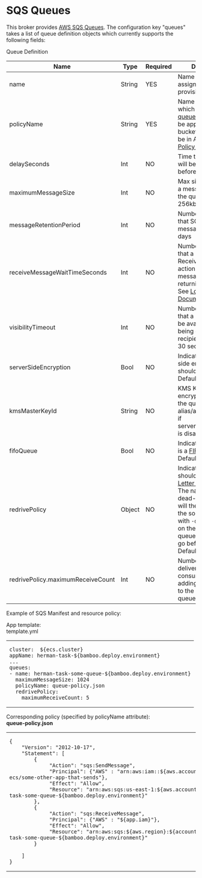 # SQS Queues

This broker provides [AWS SQS Queues](https://aws.amazon.com/sqs/). The
configuration key "queues" takes a list of queue definition objects
which currently supports the following fields:

Queue Definition

| Name                              | Type   | Required | Description                                                                                                                                                                                                                                                                                                                                     |
|-----------------------------------|--------|----------|-------------------------------------------------------------------------------------------------------------------------------------------------------------------------------------------------------------------------------------------------------------------------------------------------------------------------------------------------|
| name                              | String | YES      | Name that will be assigned to the provisioned queue                                                                                                                                                                                                                                                                                             |
| policyName                        | String | YES      | Name to a JSON file which represents the [queue policy](https://docs.aws.amazon.com/AWSSimpleQueueService/latest/SQSDeveloperGuide/sqs-writing-an-sqs-policy.html) that will be applied to the bucket. This should be in Amazon [Access Policy Language](https://docs.aws.amazon.com/AmazonS3/latest/dev/access-policy-language-overview.html). |
| delaySeconds                      | Int    | NO       | Time that messages will be delayed before delivery                                                                                                                                                                                                                                                                                              |
| maximumMessageSize                | Int    | NO       | Max size (in bytes) of a message sent in the queue. Default = 256kb                                                                                                                                                                                                                                                                             |
| messageRetentionPeriod            | Int    | NO       | Number of seconds that SQS retains a message. Default = 4 days                                                                                                                                                                                                                                                                                  |
| receiveMessageWaitTimeSeconds     | Int    | NO       | Number of seconds that a ReceiveMessage action will wait for messages before returning. Default = 0 See [Long Polling Documentation](https://docs.aws.amazon.com/AWSSimpleQueueService/latest/SQSDeveloperGuide/sqs-long-polling.html)                                                                                                          |
| visibilityTimeout                 | Int    | NO       | Number of seconds that a message won't be available after being delivered to a recipient. Default = 30 seconds                                                                                                                                                                                                                                  |
| serverSideEncryption              | Bool   | NO       | Indicates if server side encryption should be turned on. Default = true                                                                                                                                                                                                                                                                         |
| kmsMasterKeyId                    | String | NO       | KMS Key used to encrypt messages in the queue. Default = alias/aws/sqs or null if serverSideEncryption is disabled                                                                                                                                                                                                                              |
| fifoQueue                         | Bool   | NO       | Indicates if the queue is a [FIFO queue](http://docs.aws.amazon.com/AWSSimpleQueueService/latest/SQSDeveloperGuide/FIFO-queues.html). Default = false                                                                                                                                                                                           |
| redrivePolicy                     | Object | NO       | Indicates there should be a [Dead-Letter queue](https://docs.aws.amazon.com/AWSSimpleQueueService/latest/SQSDeveloperGuide/sqs-dead-letter-queues.html) created. The name of the dead-letter queue will the the `name` of the source queue with `-dlq` appended on the end. For FIFO queues, the `-dlq` with go before `.fifo` Default = null   |
| redrivePolicy.maximumReceiveCount | Int    | NO       | Number of attempted deliveries to the consumer before adding the message to the dead-letter queue. Default = 5                                                                                                                                                                                                                                                                                  |
  

  

Example of SQS Manifest and resource policy:

App template:  
template.yml

<table>
<tbody>
<tr class="odd">
<td><pre><code>cluster:  ${ecs.cluster}
appName: herman-task-${bamboo.deploy.environment}
...
queues:
- name: herman-task-some-queue-${bamboo.deploy.environment}
  maximumMessageSize: 1024
  policyName: queue-policy.json
  redrivePolicy:
    maximumReceiveCount: 5
</code></pre></td>
</tr>
</tbody>
</table>

Corresponding policy (specified by policyName attribute):  
**queue-policy.json**

<table>
<tbody>
<tr class="odd">
<td><pre><code>{
    &quot;Version&quot;: &quot;2012-10-17&quot;,
    &quot;Statement&quot;: [
        {
             &quot;Action&quot;: &quot;sqs:SendMessage&quot;,
             &quot;Principal&quot;: {&quot;AWS&quot; : &quot;arn:aws:iam::${aws.account}:role/aws-ecs/some-other-app-that-sends&quot;},
             &quot;Effect&quot;: &quot;Allow&quot;,
             &quot;Resource&quot;: &quot;arn:aws:sqs:us-east-1:${aws.account}:herman-task-some-queue-${bamboo.deploy.environment}&quot;
        },
        {
             &quot;Action&quot;: &quot;sqs:ReceiveMessage&quot;,
             &quot;Principal&quot;: {&quot;AWS&quot; : &quot;${app.iam}&quot;},
             &quot;Effect&quot;: &quot;Allow&quot;,
             &quot;Resource&quot;: &quot;arn:aws:sqs:${aws.region}:${account.id}:herman-task-some-queue-${bamboo.deploy.environment}&quot;
        }
         
    ]
}</code></pre></td>
</tr>
</tbody>
</table>
